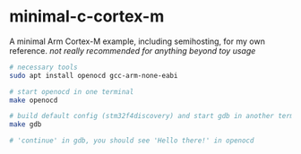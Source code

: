 # minimal-c-cortex-m

A minimal Arm Cortex-M example, including semihosting, for my own reference.
*not really recommended for anything beyond toy usage*

```bash
# necessary tools
sudo apt install openocd gcc-arm-none-eabi

# start openocd in one terminal
make openocd

# build default config (stm32f4discovery) and start gdb in another terminal
make gdb

# 'continue' in gdb, you should see 'Hello there!' in openocd
```
